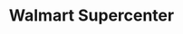 ---
title: "Walmart Supercenter"
url: /knoxville/walmart-supercenter-clinton-highway/
shop: supermarket
---